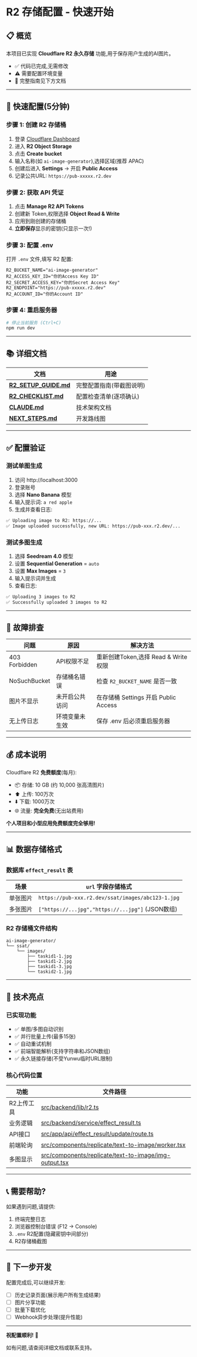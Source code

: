 # R2 存储配置 - 快速开始

## 📋 概览

本项目已实现 **Cloudflare R2 永久存储** 功能,用于保存用户生成的AI图片。

- ✅ 代码已完成,无需修改
- ⚠️ 需要配置环境变量
- 📖 完整指南见下方文档

---

## 🚀 快速配置(5分钟)

### 步骤 1: 创建 R2 存储桶

1. 登录 [Cloudflare Dashboard](https://dash.cloudflare.com/)
2. 进入 **R2 Object Storage**
3. 点击 **Create bucket**
4. 输入名称(如 `ai-image-generator`),选择区域(推荐 APAC)
5. 创建后进入 **Settings** → 开启 **Public Access**
6. 记录公共URL: `https://pub-xxxxx.r2.dev`

### 步骤 2: 获取 API 凭证

1. 点击 **Manage R2 API Tokens**
2. 创建新 Token,权限选择 **Object Read & Write**
3. 应用到刚创建的存储桶
4. **立即保存**显示的密钥(只显示一次!)

### 步骤 3: 配置 .env

打开 `.env` 文件,填写 R2 配置:

```env
R2_BUCKET_NAME="ai-image-generator"
R2_ACCESS_KEY_ID="你的Access Key ID"
R2_SECRET_ACCESS_KEY="你的Secret Access Key"
R2_ENDPOINT="https://pub-xxxxx.r2.dev"
R2_ACCOUNT_ID="你的Account ID"
```

### 步骤 4: 重启服务器

```bash
# 停止当前服务 (Ctrl+C)
npm run dev
```

---

## 📚 详细文档

| 文档 | 用途 |
|------|------|
| **[R2_SETUP_GUIDE.md](R2_SETUP_GUIDE.md)** | 完整配置指南(带截图说明) |
| **[R2_CHECKLIST.md](R2_CHECKLIST.md)** | 配置检查清单(逐项确认) |
| **[CLAUDE.md](CLAUDE.md)** | 技术架构文档 |
| **[NEXT_STEPS.md](NEXT_STEPS.md)** | 开发路线图 |

---

## ✅ 配置验证

### 测试单图生成

1. 访问 http://localhost:3000
2. 登录账号
3. 选择 **Nano Banana** 模型
4. 输入提示词: `a red apple`
5. 生成并查看日志:

```bash
✅ Uploading image to R2: https://...
✅ Image uploaded successfully, new URL: https://pub-xxx.r2.dev/...
```

### 测试多图生成

1. 选择 **Seedream 4.0** 模型
2. 设置 **Sequential Generation** = `auto`
3. 设置 **Max Images** = `3`
4. 输入提示词并生成
5. 查看日志:

```bash
✅ Uploading 3 images to R2
✅ Successfully uploaded 3 images to R2
```

---

## 🔧 故障排查

| 问题 | 原因 | 解决方法 |
|------|------|----------|
| 403 Forbidden | API权限不足 | 重新创建Token,选择 Read & Write 权限 |
| NoSuchBucket | 存储桶名错误 | 检查 `R2_BUCKET_NAME` 是否一致 |
| 图片不显示 | 未开启公共访问 | 在存储桶 Settings 开启 Public Access |
| 无上传日志 | 环境变量未生效 | 保存 .env 后必须重启服务器 |

---

## 💰 成本说明

Cloudflare R2 **免费额度**(每月):

- 📦 存储: 10 GB (约 10,000 张高清图片)
- ⬆️ 上传: 100万次
- ⬇️ 下载: 1000万次
- 🌐 流量: **完全免费**(无出站费用)

**个人项目和小型应用免费额度完全够用!**

---

## 📊 数据存储格式

### 数据库 `effect_result` 表

| 场景 | `url` 字段存储格式 |
|------|-------------------|
| 单张图片 | `https://pub-xxx.r2.dev/ssat/images/abc123-1.jpg` |
| 多张图片 | `["https://...jpg","https://...jpg"]` (JSON数组) |

### R2 存储桶文件结构

```
ai-image-generator/
└── ssat/
    └── images/
        ├── taskid1-1.jpg
        ├── taskid1-2.jpg
        ├── taskid1-3.jpg
        └── taskid2-1.jpg
```

---

## 🎯 技术亮点

### 已实现功能

- ✅ 单图/多图自动识别
- ✅ 并行批量上传(最多15张)
- ✅ 自动重试机制
- ✅ 前端智能解析(支持字符串和JSON数组)
- ✅ 永久链接存储(不受Yunwu临时URL限制)

### 核心代码位置

| 功能 | 文件路径 |
|------|---------|
| R2上传工具 | [src/backend/lib/r2.ts](src/backend/lib/r2.ts) |
| 业务逻辑 | [src/backend/service/effect_result.ts](src/backend/service/effect_result.ts) |
| API接口 | [src/app/api/effect_result/update/route.ts](src/app/api/effect_result/update/route.ts) |
| 前端轮询 | [src/components/replicate/text-to-image/worker.tsx](src/components/replicate/text-to-image/worker.tsx) |
| 多图显示 | [src/components/replicate/text-to-image/img-output.tsx](src/components/replicate/text-to-image/img-output.tsx) |

---

## 📞 需要帮助?

如果遇到问题,请提供:

1. 终端完整日志
2. 浏览器控制台错误 (F12 → Console)
3. `.env` R2配置(隐藏密钥中间部分)
4. R2存储桶截图

---

## 🎉 下一步开发

配置完成后,可以继续开发:

- [ ] 历史记录页面(展示用户所有生成结果)
- [ ] 图片分享功能
- [ ] 批量下载优化
- [ ] Webhook异步处理(提升性能)

---

**祝配置顺利!** 🚀

如有问题,请查阅详细文档或联系支持。
